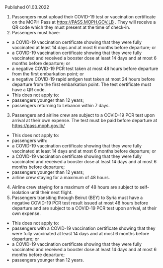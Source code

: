 Published 01.03.2022
1. Passengers must upload their COVID-19 test or vaccination certificate on the MOPH Pass at <a href="https://pass.moph.gov.lb/">https://PASS.MOPH.GOV.LB</a> . They will receive a QR code which they must present at the time of check-in.
2. Passengers must have:
- a COVID-19 vaccination certificate showing that they were fully vaccinated at least 14 days and at most 6 months before departure; or
- a COVID-19 vaccination certificate showing that they were fully vaccinated and received a booster dose at least 14 days and at most 6 months before departure; or
- a negative COVID-19 PCR test taken at most 48 hours before departure from the first embarkation point; or
- a negative COVID-19 rapid antigen test taken at most 24 hours before departure from the first embarkation point. The test certificate must have a QR code.
- This does not apply to:
- passengers younger than 12 years;
- passengers returning to Lebanon within 7 days.
3. Passengers and airline crew are subject to a COVID-19 PCR test upon arrival at their own expense. The test must be paid before departure at <a href="https://pass.moph.gov.lb/">https://pass.moph.gov.lb/</a>
- This does not apply to:
- passengers with:
- a COVID-19 vaccination certificate showing that they were fully vaccinated at least 14 days and at most 6 months before departure; or
- a COVID-19 vaccination certificate showing that they were fully vaccinated and received a booster dose at least 14 days and at most 6 months before departure;
- passengers younger than 12 years;
- airline crew staying for a maximum of 48 hours.
4. Airline crew staying for a maximum of 48 hours are subject to self-isolation until their next flight.
5. Passengers transiting through Beirut (BEY) to Syria must have a negative COVID-19 PCR test result issued at most 48 hours before departure and are subject to a COVID-19 PCR test upon arrival, at their own expense.
- This does not apply to:
- passengers with a COVID-19 vaccination certificate showing that they were fully vaccinated at least 14 days and at most 6 months before departure; or
- a COVID-19 vaccination certificate showing that they were fully vaccinated and received a booster dose at least 14 days and at most 6 months before departure;
- passengers younger than 12 years.